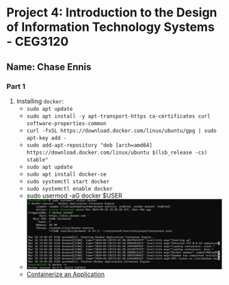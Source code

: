 # Project 4: Introduction to the Design of Information Technology Systems - CEG3120

## Name: Chase Ennis  

### Part 1

1. Installing `docker`:
   * `sudo apt update`
   * `sudo apt install -y apt-transport-https ca-certificates curl software-properties-common`
   * `curl -fsSL https://download.docker.com/linux/ubuntu/gpg | sudo apt-key add -`
   * `sudo add-apt-repository "deb [arch=amd64] https://download.docker.com/linux/ubuntu $(lsb_release -cs) stable"`
   * `sudo apt update`
   * `sudo apt install docker-ce`
   * `sudo systemctl start docker`
   * `sudo systemctl enable docker`
   * sudo usermod -aG docker $USER 
   * ![Status](images/working.png)
   * [Containerize an Application](https://docs.docker.com/get-started/02_our_app/)








